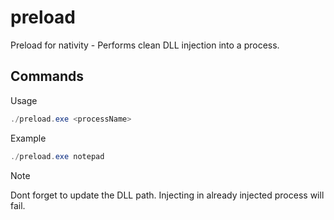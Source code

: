 # preload
Preload for nativity - Performs clean DLL injection into a process.

## Commands
Usage
```powershell
./preload.exe <processName>
```
Example
```powershell
./preload.exe notepad
```

> [!NOTE]
> Dont forget to update the DLL path.
> Injecting in already injected process will fail.
